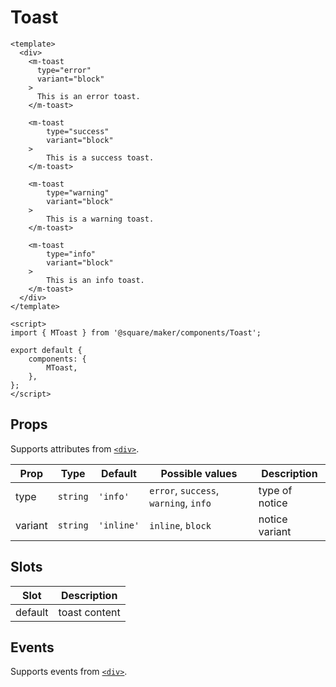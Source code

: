 # Toast

```vue
<template>
  <div>
    <m-toast 
      type="error"
      variant="block"
    >
      This is an error toast.
    </m-toast>

    <m-toast
        type="success"
        variant="block"
    >
        This is a success toast.
    </m-toast>

    <m-toast
        type="warning"
        variant="block"
    >
        This is a warning toast.
    </m-toast>

    <m-toast
        type="info"
        variant="block"
    >
        This is an info toast.
    </m-toast>
  </div>
</template>

<script>
import { MToast } from '@square/maker/components/Toast';

export default {
	components: {
		MToast,
	},
};
</script>
```

<!-- api-tables:start -->
## Props

Supports attributes from [`<div>`](https://developer.mozilla.org/en-US/docs/Web/HTML/Element/div).

| Prop    | Type     | Default    | Possible values                       | Description    |
| ------- | -------- | ---------- | ------------------------------------- | -------------- |
| type    | `string` | `'info'`   | `error`, `success`, `warning`, `info` | type of notice |
| variant | `string` | `'inline'` | `inline`, `block`                     | notice variant |


## Slots

| Slot    | Description   |
| ------- | ------------- |
| default | toast content |


## Events

Supports events from [`<div>`](https://developer.mozilla.org/en-US/docs/Web/HTML/Element/div).
<!-- api-tables:end -->
